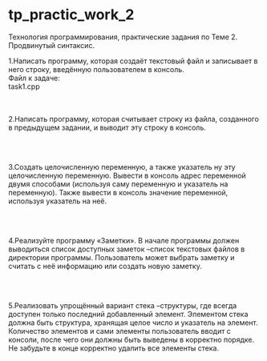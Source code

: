 # tp_practic_work_2
Технология программирования, практические задания по Теме 2. Продвинутый синтаксис.

1.Написать программу, которая создаёт текстовый файл и записывает в него строку, введённую пользователем в консоль.</br>
Файл к задаче: </br>
task1.cpp</br>
</br></br>

2.Написать программу, которая считывает строку из файла, созданного в предыдущем задании, и выводит эту строку в консоль.</br>

</br></br>

3.Создать целочисленную переменную, а также указатель ну эту целочисленную переменную. Вывести в консоль адрес переменной двумя способами (используя саму переменную и указатель на переменную). Также вывести в консоль значение переменной, используя указатель на неё.</br>

</br></br>

4.Реализуйте программу «Заметки». В начале программы должен выводиться список доступных заметок –список текстовых файлов в директории программы. Пользователь может выбрать заметку и считать с неё информацию или создать новую заметку.</br>

</br></br>

5.Реализовать упрощённый вариант стека –структуры, где всегда доступен только последний добавленный элемент. Элементом стека должна быть структура, хранящая целое число и указатель на элемент. Количество элементов и сами элементы пользователь вводит с консоли, после чего они должны быть выведены в корректно порядке. Не забудьте в конце корректно удалить все элементы стека.</br>

</br></br>

